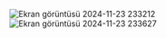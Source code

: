 ![Ekran görüntüsü 2024-11-23 233212](https://github.com/user-attachments/assets/c686b0af-1e0f-4f58-a220-0192639ed425)
![Ekran görüntüsü 2024-11-23 233627](https://github.com/user-attachments/assets/1116b98d-c32b-4903-a3a9-9e33a1f22112)
